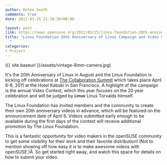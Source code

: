 ```yaml
---
author: Helen South
comments: true
date: 2011-03-25 21:38:58+00:00

layout: post
link: https://news.opensuse.org/2011/03/25/linux-foundation-20th-anniversary-of-linux-campaign-and-video-contest/
title: "Linux Foundation 20th Anniversary of Linux Campaign and Video Contest\
  "
categories:
- Project
---
```

({{ site.baseurl }}/assets/vintage-8mm-camera.jpg)

It's the 20th Anniversary of Linux in August and the Linux Foundation is kicking off celebrations at [The Collaboration Summit](http://events.linuxfoundation.org/events/collaboration-summit) which takes place April 6-8, 2011 at the Hotel Kabuki in San Francisco. A highlight of the campaign is the annual Video Contest, which this year focuses on the 20 year celebration and will be judged by <del>Linux</del> Linus Torvalds himself.

The Linux Foundation has invited members and the community to create their own 20th anniversary videos in advance, which will be featured on the announcement date of April 6. Videos submitted early enough to be available during the first days of the contest will receive additional promotion by The Linux Foundation.

This is a fantastic opportunity for video makers in the openSUSE community to get some visibility for their work and their favorite distribution! (Not to mention showing off how easy it is to make awesome videos with openSUSE.)Â  So get started right away, and watch this space for details on how to submit your video.		
